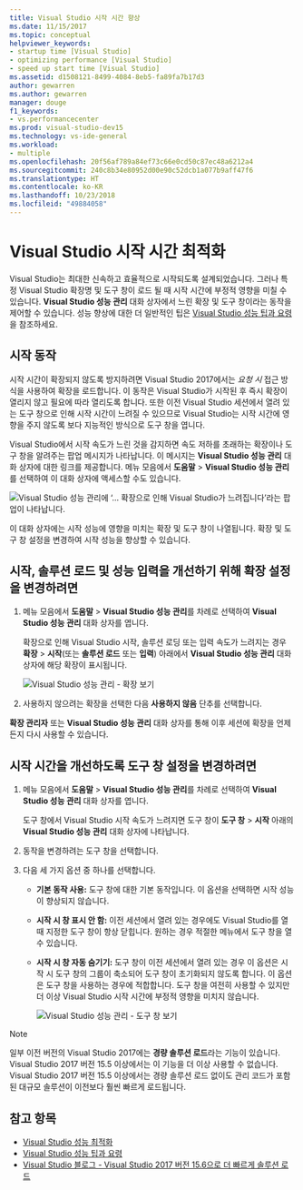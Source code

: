 ```yaml
---
title: Visual Studio 시작 시간 향상
ms.date: 11/15/2017
ms.topic: conceptual
helpviewer_keywords:
- startup time [Visual Studio]
- optimizing performance [Visual Studio]
- speed up start time [Visual Studio]
ms.assetid: d1508121-8499-4084-8eb5-fa89fa7b17d3
author: gewarren
ms.author: gewarren
manager: douge
f1_keywords:
- vs.performancecenter
ms.prod: visual-studio-dev15
ms.technology: vs-ide-general
ms.workload:
- multiple
ms.openlocfilehash: 20f56af789a84ef73c66e0cd50c87ec48a6212a4
ms.sourcegitcommit: 240c8b34e80952d00e90c52dcb1a077b9aff47f6
ms.translationtype: HT
ms.contentlocale: ko-KR
ms.lasthandoff: 10/23/2018
ms.locfileid: "49884058"
---
```

# <a name="optimize-visual-studio-startup-time"></a>Visual Studio 시작 시간 최적화

Visual Studio는 최대한 신속하고 효율적으로 시작되도록 설계되었습니다. 그러나 특정 Visual Studio 확장명 및 도구 창이 로드 될 때 시작 시간에 부정적 영향을 미칠 수 있습니다. **Visual Studio 성능 관리** 대화 상자에서 느린 확장 및 도구 창이라는 동작을 제어할 수 있습니다. 성능 향상에 대한 더 일반적인 팁은 [Visual Studio 성능 팁과 요령](../ide/visual-studio-performance-tips-and-tricks.md)을 참조하세요.

## <a name="startup-behavior"></a>시작 동작

시작 시간이 확장되지 않도록 방지하려면 Visual Studio 2017에서는 _요청 시_ 접근 방식을 사용하여 확장을 로드합니다. 이 동작은 Visual Studio가 시작된 후 즉시 확장이 열리지 않고 필요에 따라 열리도록 합니다. 또한 이전 Visual Studio 세션에서 열려 있는 도구 창으로 인해 시작 시간이 느려질 수 있으므로 Visual Studio는 시작 시간에 영향을 주지 않도록 보다 지능적인 방식으로 도구 창을 엽니다.

Visual Studio에서 시작 속도가 느린 것을 감지하면 속도 저하를 초래하는 확장이나 도구 창을 알려주는 팝업 메시지가 나타납니다. 이 메시지는 **Visual Studio 성능 관리** 대화 상자에 대한 링크를 제공합니다. 메뉴 모음에서 **도움말** > **Visual Studio 성능 관리**를 선택하여 이 대화 상자에 액세스할 수도 있습니다.

![Visual Studio 성능 관리에 ‘... 확장으로 인해 Visual Studio가 느려집니다’라는 팝업이 나타납니다.](../ide/media/vside_perfdialog_popup.png)

이 대화 상자에는 시작 성능에 영향을 미치는 확장 및 도구 창이 나열됩니다. 확장 및 도구 창 설정을 변경하여 시작 성능을 향상할 수 있습니다.

## <a name="a-nameextensions-to-change-extension-settings-to-improve-startup-solution-load-and-typing-performance"></a><a name="extensions" />시작, 솔루션 로드 및 성능 입력을 개선하기 위해 확장 설정을 변경하려면

1. 메뉴 모음에서 **도움말** > **Visual Studio 성능 관리**를 차례로 선택하여 **Visual Studio 성능 관리** 대화 상자를 엽니다.

    확장으로 인해 Visual Studio 시작, 솔루션 로딩 또는 입력 속도가 느려지는 경우 **확장** > **시작**(또는 **솔루션 로드** 또는 **입력**) 아래에서 **Visual Studio 성능 관리** 대화 상자에 해당 확장이 표시됩니다.

    ![Visual Studio 성능 관리 - 확장 보기](../ide/media/vside_perfdialog_extensions.png)

2. 사용하지 않으려는 확장을 선택한 다음 **사용하지 않음** 단추를 선택합니다.

**확장 관리자** 또는 **Visual Studio 성능 관리** 대화 상자를 통해 이후 세션에 확장을 언제든지 다시 사용할 수 있습니다.

## <a name="a-nametool-windows-to-change-tool-window-settings-to-improve-startup-time"></a><a name="tool-windows" />시작 시간을 개선하도록 도구 창 설정을 변경하려면

1. 메뉴 모음에서 **도움말** > **Visual Studio 성능 관리**를 차례로 선택하여 **Visual Studio 성능 관리** 대화 상자를 엽니다.

    도구 창에서 Visual Studio 시작 속도가 느려지면 도구 창이 **도구 창** > **시작** 아래의 **Visual Studio 성능 관리** 대화 상자에 나타납니다.

2. 동작을 변경하려는 도구 창을 선택합니다.

3. 다음 세 가지 옵션 중 하나를 선택합니다.

   - **기본 동작 사용:** 도구 창에 대한 기본 동작입니다. 이 옵션을 선택하면 시작 성능이 향상되지 않습니다.

   - **시작 시 창 표시 안 함:** 이전 세션에서 열려 있는 경우에도 Visual Studio를 열 때 지정한 도구 창이 항상 닫힙니다. 원하는 경우 적절한 메뉴에서 도구 창을 열 수 있습니다.

   - **시작 시 창 자동 숨기기:** 도구 창이 이전 세션에서 열려 있는 경우 이 옵션은 시작 시 도구 창의 그룹이 축소되어 도구 창이 초기화되지 않도록 합니다. 이 옵션은 도구 창을 사용하는 경우에 적합합니다. 도구 창을 여전히 사용할 수 있지만 더 이상 Visual Studio 시작 시간에 부정적 영향을 미치지 않습니다.

     ![Visual Studio 성능 관리 - 도구 창 보기](../ide/media/vside_perfdialog_toolwindows.png)

> [!NOTE]
> 일부 이전 버전의 Visual Studio 2017에는 **경량 솔루션 로드**라는 기능이 있습니다. Visual Studio 2017 버전 15.5 이상에서는 이 기능을 더 이상 사용할 수 없습니다. Visual Studio 2017 버전 15.5 이상에서는 경량 솔루션 로드 없이도 관리 코드가 포함된 대규모 솔루션이 이전보다 훨씬 빠르게 로드됩니다.

## <a name="see-also"></a>참고 항목

- [Visual Studio 성능 최적화](../ide/optimize-visual-studio-performance.md)
- [Visual Studio 성능 팁과 요령](../ide/visual-studio-performance-tips-and-tricks.md)
- [Visual Studio 블로그 - Visual Studio 2017 버전 15.6으로 더 빠르게 솔루션 로드](https://blogs.msdn.microsoft.com/visualstudio/2018/04/04/load-solutions-faster-with-visual-studio-2017-version-15-6/)
